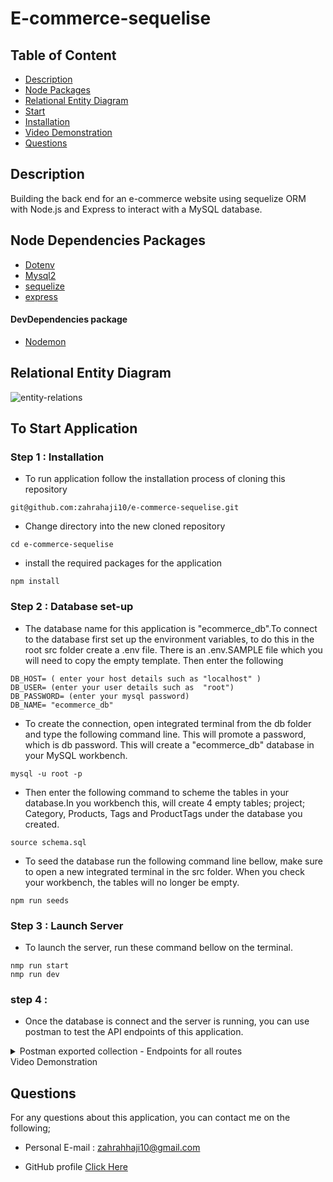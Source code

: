 # E-commerce-sequelise

## Table of Content

- [Description](#description)
- [Node Packages](#node-packages)
- [Relational Entity Diagram](relational-entity-diagram)
- [Start](#To-start-application)
- [Installation](#installation)
- [Video Demonstration](#video-demonstration)
- [Questions](#questions)

## Description

Building the back end for an e-commerce website using sequelize ORM with Node.js and Express to interact with a MySQL database.

## Node Dependencies Packages

- [Dotenv](https://www.npmjs.com/package/dotenv)
- [Mysql2](https://www.npmjs.com/package/mysql2)
- [sequelize](https://www.npmjs.com/package/sequelize)
- [express](https://www.npmjs.com/package/express)

#### DevDependencies package

- [Nodemon](https://www.npmjs.com/package/nodemon)

## Relational Entity Diagram

![entity-relations](https://user-images.githubusercontent.com/102627226/178152687-61b113cf-f276-4aa1-9c40-9ae6c2fa39e8.png)

## To Start Application

### Step 1 : Installation

- To run application follow the installation process of cloning this repository

```
git@github.com:zahrahaji10/e-commerce-sequelise.git
```

- Change directory into the new cloned repository

```
cd e-commerce-sequelise
```

- install the required packages for the application

```
npm install

```

### Step 2 : Database set-up

- The database name for this application is "ecommerce_db".To connect to the database first set up the environment variables, to do this in the root src folder create a .env file. There is an .env.SAMPLE file which you will need to copy the empty template. Then enter the following

```
DB_HOST= ( enter your host details such as "localhost" )
DB_USER= (enter your user details such as  "root")
DB_PASSWORD= (enter your mysql password)
DB_NAME= "ecommerce_db"
```

- To create the connection, open integrated terminal from the db folder and type the following command line. This will promote a password, which is db password. This will create a "ecommerce_db" database in your MySQL workbench.

```
mysql -u root -p
```

- Then enter the following command to scheme the tables in your database.In you workbench this, will create 4 empty tables; project; Category, Products, Tags and ProductTags under the database you created.

```
source schema.sql
```

- To seed the database run the following command line bellow, make sure to open a new integrated terminal in the src folder. When you check your workbench, the tables will no longer be empty.

```
npm run seeds
```

### Step 3 : Launch Server

- To launch the server, run these command bellow on the terminal.

```
nmp run start
nmp run dev

```

### step 4 :

- Once the database is connect and the server is running, you can use postman to test the API endpoints of this application.

<details>
  <summary>Postman exported collection - Endpoints for all routes</summary>
  
 {
	"info": {
		"_postman_id": "833f6ab7-3cb6-4038-bd37-7b71ff751337",
		"name": "e-commerce",
		"schema": "https://schema.getpostman.com/json/collection/v2.1.0/collection.json",
		"_exporter_id": "21648139"
	},
	"item": [
		{
			"name": "get all categories",
			"protocolProfileBehavior": {
				"disableBodyPruning": true
			},
			"request": {
				"method": "GET",
				"header": [],
				"body": {
					"mode": "raw",
					"raw": "",
					"options": {
						"raw": {
							"language": "json"
						}
					}
				},
				"url": {
					"raw": "http://localhost:3001/api/categories/",
					"protocol": "http",
					"host": [
						"localhost"
					],
					"port": "3001",
					"path": [
						"api",
						"categories",
						""
					]
				}
			},
			"response": []
		},
		{
			"name": "get category by id",
			"protocolProfileBehavior": {
				"disableBodyPruning": true
			},
			"request": {
				"method": "GET",
				"header": [],
				"body": {
					"mode": "raw",
					"raw": "",
					"options": {
						"raw": {
							"language": "json"
						}
					}
				},
				"url": {
					"raw": "http://localhost:3001/api/categories/1",
					"protocol": "http",
					"host": [
						"localhost"
					],
					"port": "3001",
					"path": [
						"api",
						"categories",
						"1"
					]
				}
			},
			"response": []
		},
		{
			"name": "create a category",
			"request": {
				"method": "POST",
				"header": [],
				"body": {
					"mode": "raw",
					"raw": "{\r\n    \"category_name\": \"\"\r\n}",
					"options": {
						"raw": {
							"language": "json"
						}
					}
				},
				"url": {
					"raw": "http://localhost:3001/api/categories/",
					"protocol": "http",
					"host": [
						"localhost"
					],
					"port": "3001",
					"path": [
						"api",
						"categories",
						""
					]
				}
			},
			"response": []
		},
		{
			"name": "update a category",
			"request": {
				"method": "PUT",
				"header": [],
				"body": {
					"mode": "raw",
					"raw": "{\r\n    \"category_name\": \"\"\r\n}",
					"options": {
						"raw": {
							"language": "json"
						}
					}
				},
				"url": {
					"raw": "http://localhost:3001/api/categories/6",
					"protocol": "http",
					"host": [
						"localhost"
					],
					"port": "3001",
					"path": [
						"api",
						"categories",
						"6"
					]
				}
			},
			"response": []
		},
		{
			"name": "delete a specific category",
			"request": {
				"method": "DELETE",
				"header": [],
				"body": {
					"mode": "raw",
					"raw": "",
					"options": {
						"raw": {
							"language": "json"
						}
					}
				},
				"url": {
					"raw": "http://localhost:3001/api/categories/1",
					"protocol": "http",
					"host": [
						"localhost"
					],
					"port": "3001",
					"path": [
						"api",
						"categories",
						"1"
					]
				}
			},
			"response": []
		},
		{
			"name": "get all prducts",
			"protocolProfileBehavior": {
				"disableBodyPruning": true
			},
			"request": {
				"method": "GET",
				"header": [],
				"body": {
					"mode": "raw",
					"raw": "",
					"options": {
						"raw": {
							"language": "json"
						}
					}
				},
				"url": {
					"raw": "http://localhost:3001/api/products/",
					"protocol": "http",
					"host": [
						"localhost"
					],
					"port": "3001",
					"path": [
						"api",
						"products",
						""
					]
				}
			},
			"response": []
		},
		{
			"name": "get product by id",
			"protocolProfileBehavior": {
				"disableBodyPruning": true
			},
			"request": {
				"method": "GET",
				"header": [],
				"body": {
					"mode": "raw",
					"raw": "",
					"options": {
						"raw": {
							"language": "json"
						}
					}
				},
				"url": {
					"raw": "http://localhost:3001/api/products/1",
					"protocol": "http",
					"host": [
						"localhost"
					],
					"port": "3001",
					"path": [
						"api",
						"products",
						"1"
					]
				}
			},
			"response": []
		},
		{
			"name": "create a product",
			"request": {
				"method": "POST",
				"header": [],
				"body": {
					"mode": "raw",
					"raw": "{\r\n    \"product_name\": \"\",\r\n    \"price\": \"\",\r\n    \"stock\": \"\",\r\n    \"category_id\": \"\"\r\n}\r\n",
					"options": {
						"raw": {
							"language": "json"
						}
					}
				},
				"url": {
					"raw": "http://localhost:3001/api/products/",
					"protocol": "http",
					"host": [
						"localhost"
					],
					"port": "3001",
					"path": [
						"api",
						"products",
						""
					]
				}
			},
			"response": []
		},
		{
			"name": "update a specific product",
			"request": {
				"method": "PUT",
				"header": [],
				"body": {
					"mode": "raw",
					"raw": "{\r\n    \"product_name\": \"\",\r\n    \"price\": \"\",\r\n    \"stock\": \"\",\r\n    \"category_id\": \"\"\r\n}\r\n",
					"options": {
						"raw": {
							"language": "json"
						}
					}
				},
				"url": {
					"raw": "http://localhost:3001/api/products/5",
					"protocol": "http",
					"host": [
						"localhost"
					],
					"port": "3001",
					"path": [
						"api",
						"products",
						"5"
					]
				}
			},
			"response": []
		},
		{
			"name": "delete a specific product",
			"request": {
				"method": "DELETE",
				"header": [],
				"body": {
					"mode": "raw",
					"raw": "{\r\n    \"id\":\"1\"\r\n}",
					"options": {
						"raw": {
							"language": "json"
						}
					}
				},
				"url": {
					"raw": "http://localhost:3001/api/products/1",
					"protocol": "http",
					"host": [
						"localhost"
					],
					"port": "3001",
					"path": [
						"api",
						"products",
						"1"
					]
				}
			},
			"response": []
		},
		{
			"name": "get all tags",
			"protocolProfileBehavior": {
				"disableBodyPruning": true
			},
			"request": {
				"method": "GET",
				"header": [],
				"body": {
					"mode": "raw",
					"raw": "",
					"options": {
						"raw": {
							"language": "json"
						}
					}
				},
				"url": {
					"raw": "http://localhost:3001/api/tags/",
					"protocol": "http",
					"host": [
						"localhost"
					],
					"port": "3001",
					"path": [
						"api",
						"tags",
						""
					]
				}
			},
			"response": []
		},
		{
			"name": "get a tag by id",
			"protocolProfileBehavior": {
				"disableBodyPruning": true
			},
			"request": {
				"method": "GET",
				"header": [],
				"body": {
					"mode": "raw",
					"raw": "",
					"options": {
						"raw": {
							"language": "json"
						}
					}
				},
				"url": {
					"raw": "http://localhost:3001/api/tags/1",
					"protocol": "http",
					"host": [
						"localhost"
					],
					"port": "3001",
					"path": [
						"api",
						"tags",
						"1"
					]
				}
			},
			"response": []
		},
		{
			"name": "create a tag",
			"request": {
				"method": "POST",
				"header": [],
				"body": {
					"mode": "raw",
					"raw": "{\r\n    \"tag_name\": \"\"\r\n}",
					"options": {
						"raw": {
							"language": "json"
						}
					}
				},
				"url": {
					"raw": "http://localhost:3001/api/tags/",
					"protocol": "http",
					"host": [
						"localhost"
					],
					"port": "3001",
					"path": [
						"api",
						"tags",
						""
					]
				}
			},
			"response": []
		},
		{
			"name": "update a specific tag",
			"request": {
				"method": "PUT",
				"header": [],
				"body": {
					"mode": "raw",
					"raw": "{\r\n    \"tag_name\": \"\"\r\n}",
					"options": {
						"raw": {
							"language": "json"
						}
					}
				},
				"url": {
					"raw": "http://localhost:3001/api/tags/9",
					"protocol": "http",
					"host": [
						"localhost"
					],
					"port": "3001",
					"path": [
						"api",
						"tags",
						"9"
					]
				}
			},
			"response": []
		},
		{
			"name": "delete a specific tag",
			"request": {
				"method": "DELETE",
				"header": [],
				"body": {
					"mode": "raw",
					"raw": "",
					"options": {
						"raw": {
							"language": "json"
						}
					}
				},
				"url": {
					"raw": "http://localhost:3001/api/tags/1",
					"protocol": "http",
					"host": [
						"localhost"
					],
					"port": "3001",
					"path": [
						"api",
						"tags",
						"1"
					]
				}
			},
			"response": []
		}
	]
}
</details

## Video Demonstration

## Questions

For any questions about this application, you can contact me on the following;

- Personal E-mail : zahrahhaji10@gmail.com

- GitHub profile [Click Here](https://github.com/zahrahaji10)

```

```

```

```
